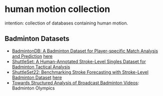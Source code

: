 # human motion collection
intention: collection of databases containing human motion.



## Badminton Datasets

- [BadmintonDB: A Badminton Dataset for Player-specific Match Analysis and Prediction](https://dl.acm.org/doi/10.1145/3552437.3555696) [here](https://github.com/kwban/badminton-db)
- [ShuttleSet: A Human-Annotated Stroke-Level Singles Dataset for Badminton Tactical Analysis](https://arxiv.org/abs/2306.04948)
- [ShuttleSet22: Benchmarking Stroke Forecasting with Stroke-Level Badminton Dataset](https://arxiv.org/abs/2306.15664) [here]([link](https://github.com/wywyWang/CoachAI-Projects/tree/main/CoachAI-Challenge-IJCAI2023))
- [Towards Structured Analysis of Broadcast Badminton Videos]([url](https://ieeexplore.ieee.org/document/8354143)https://ieeexplore.ieee.org/document/8354143): Badminton Olympics

